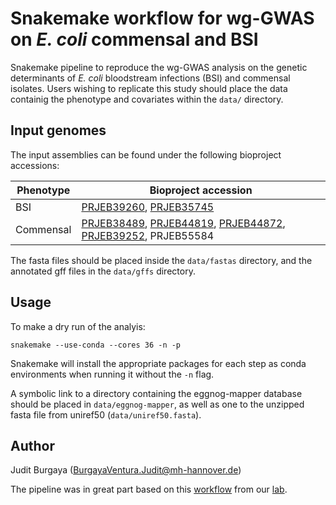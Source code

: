 # Snakemake workflow for wg-GWAS on _E. coli_ commensal and BSI

Snakemake pipeline to reproduce the wg-GWAS analysis on the genetic determinants of *E. coli* bloodstream infections (BSI) and commensal isolates. Users wishing to replicate this study should place the data containig the phenotype and covariates within the `data/` directory.

## Input genomes
The input assemblies can be found under the following bioproject accessions:

| Phenotype | Bioproject accession |
| ------------- | ------------- |
| BSI | [PRJEB39260](https://www.ebi.ac.uk/ena/browser/view/PRJEB39260), [PRJEB35745](https://www.ebi.ac.uk/ena/browser/view/PRJEB39260) |
| Commensal | [PRJEB38489](https://www.ebi.ac.uk/ena/browser/view/PRJEB38489), [PRJEB44819](https://www.ebi.ac.uk/ena/browser/view/PRJEB44819), [PRJEB44872](https://www.ebi.ac.uk/ena/browser/view/PRJEB44872), [PRJEB39252](https://www.ebi.ac.uk/ena/browser/view/PRJEB39252), PRJEB55584 |

The fasta files should be placed inside the `data/fastas` directory, and the annotated gff files in the `data/gffs` directory.

## Usage
To make a dry run of the analyis:
```
snakemake --use-conda --cores 36 -n -p
```
Snakemake will install the appropriate packages for each step as conda environments when running it without the `-n` flag.

A symbolic link to a directory containing the eggnog-mapper database should be placed in `data/eggnog-mapper`, as well as one to the unzipped fasta file from uniref50 (`data/uniref50.fasta`).

## Author
Judit Burgaya (BurgayaVentura.Judit@mh-hannover.de)

The pipeline was in great part based on this [workflow](https://github.com/microbial-pangenomes-lab/2021_ecoli_pathogenicity) from our [lab](https://github.com/microbial-pangenomes-lab).
